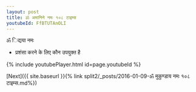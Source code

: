 ```yaml
---
layout: post
title: ॐ अमानिने नमः १०८ टाइम्स
youtubeId: FfBTUTAnOLI
---
```

 
 
 ॐ िद्यया नमः  
 
 -  प्रशंसा करने के लिए कौन उपयुक्त है 
 
  
 
  
 
 
 
 
 
 


{% include youtubePlayer.html id=page.youtubeId %}
 
[Next]({{ site.baseurl }}{% link  split2/_posts/2016-01-09-ॐ मुकुण्डाय नमः १०८ टाइम्स.md%})
 
